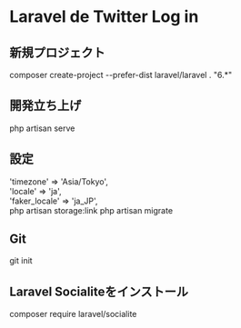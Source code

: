# Laravel de Twitter Log in

## 新規プロジェクト
composer create-project --prefer-dist laravel/laravel . "6.*"

## 開発立ち上げ
php artisan serve

## 設定
'timezone' => 'Asia/Tokyo',   
'locale' => 'ja',   
'faker_locale' => 'ja_JP',  
php artisan storage:link
php artisan migrate

## Git
git init

## Laravel Socialiteをインストール
composer require laravel/socialite




